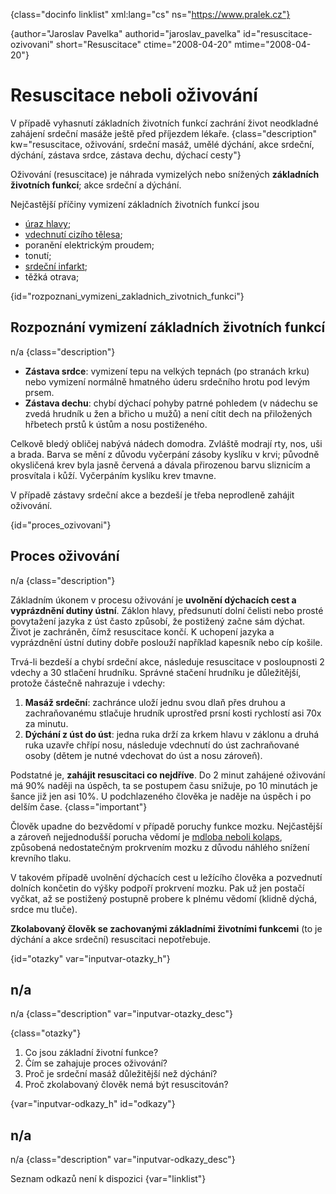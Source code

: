 
{class="docinfo linklist" xml:lang="cs" ns="https://www.pralek.cz"}

{author="Jaroslav Pavelka" authorid="jaroslav_pavelka" id="resuscitace-ozivovani" short="Resuscitace" ctime="2008-04-20" mtime="2008-04-20"}

# Resuscitace neboli oživování

V případě vyhasnutí základních životních funkcí zachrání život neodkladné zahájení srdeční masáže ještě před příjezdem lékaře. {class="description" kw="resuscitace, oživování, srdeční masáž, umělé dýchání, akce srdeční, dýchání, zástava srdce, zástava dechu, dýchací cesty"}

Oživování (resuscitace) je náhrada vymizelých nebo snížených **základních životních funkcí**; akce srdeční a dýchání.

Nejčastější příčiny vymizení základních životních funkcí jsou

  * [úraz hlavy][1];
  * [vdechnutí cizího tělesa][2];
  * poranění elektrickým proudem;
  * tonutí;
  * [srdeční infarkt][3];
  * těžká otrava;

{id="rozpoznani\_vymizeni\_zakladnich\_zivotnich\_funkci"}

## Rozpoznání vymizení základních životních funkcí

n/a {class="description"}

  * **Zástava srdce**: vymizení tepu na velkých tepnách (po stranách krku) nebo vymizení normálně hmatného úderu srdečního hrotu pod levým prsem.
  * **Zástava dechu**: chybí dýchací pohyby patrné pohledem (v nádechu se zvedá hrudník u žen a břicho u mužů) a není cítit dech na přiložených hřbetech prstů k ústům a nosu postiženého.

Celkově bledý obličej nabývá nádech domodra. Zvláště modrají rty, nos, uši a brada. Barva se mění z důvodu vyčerpání zásoby kyslíku v krvi; původně okysličená krev byla jasně červená a dávala přirozenou barvu sliznicím a prosvítala i kůží. Vyčerpáním kyslíku krev tmavne.

V případě zástavy srdeční akce a bezdeší je třeba neprodleně zahájit oživování.

{id="proces_ozivovani"}

## Proces oživování

n/a {class="description"}

Základním úkonem v procesu oživování je **uvolnění dýchacích cest a vyprázdnění dutiny ústní**. Záklon hlavy, předsunutí dolní čelisti nebo prosté povytažení jazyka z úst často způsobí, že postižený začne sám dýchat. Život je zachráněn, čímž resuscitace končí. K uchopení jazyka a vyprázdnění ústní dutiny dobře poslouží například kapesník nebo cíp košile.

Trvá-li bezdeší a chybí srdeční akce, následuje resuscitace v posloupnosti 2 vdechy a 30 stlačení hrudníku. Správné stačení hrudníku je důležitější, protože částečně nahrazuje i vdechy:

  1. **Masáž srdeční**: zachránce uloží jednu svou dlaň přes druhou a zachraňovanému stlačuje hrudník uprostřed prsní kosti rychlostí asi 70x za minutu.
  2. **Dýchání z úst do úst**: jedna ruka drží za krkem hlavu v záklonu a druhá ruka uzavře chřípí nosu, následuje vdechnutí do úst zachraňované osoby (dětem je nutné vdechovat do úst a nosu zároveň).

Podstatné je, **zahájit resuscitaci co nejdříve**. Do 2 minut zahájené oživování má 90% naději na úspěch, ta se postupem času snižuje, po 10 minutách je šance již jen asi 10%. U podchlazeného člověka je naděje na úspěch i po delším čase. {class="important"}

Člověk upadne do bezvědomí v případě poruchy funkce mozku. Nejčastější a zároveň nejjednodušší porucha vědomí je [mdloba neboli kolaps][4], způsobená nedostatečným prokrvením mozku z důvodu náhlého snížení krevního tlaku.

V takovém případě uvolnění dýchacích cest u ležícího člověka a pozvednutí dolních končetin do výšky podpoří prokrvení mozku. Pak už jen postačí vyčkat, až se postižený postupně probere k plnému vědomí (klidně dýchá, srdce mu tluče).

**Zkolabovaný člověk se zachovanými základními životními funkcemi** (to je dýchání a akce srdeční) resuscitaci nepotřebuje.

{id="otazky" var="inputvar-otazky_h"}

## n/a

n/a {class="description" var="inputvar-otazky_desc"}

{class="otazky"}

  1. Co jsou základní životní funkce?
  2. Čím se zahajuje proces oživování?
  3. Proč je srdeční masáž důležitější než dýchání?
  4. Proč zkolabovaný člověk nemá být resuscitován?

{var="inputvar-odkazy_h" id="odkazy"}

## n/a

n/a {class="description" var="inputvar-odkazy_desc"}

Seznam odkazů není k dispozici {var="linklist"}

 [1]: otres_mozku
 [2]: kasel_a_typy_kasle
 [3]: srdecni_infarkt
 [4]: mdloba_neboli_kolaps